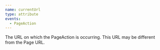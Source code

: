 ```yaml
---
name: currentUrl
type: attribute
events:
  - PageAction
---
```


The URL on which the PageAction is occurring. This URL may be different from the Page URL.